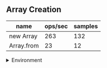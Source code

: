 ## Array Creation

|name|ops/sec|samples|
|-|-|-|
|new Array|263|132|
|Array.from|23|12|


<details>
<summary>Environment</summary>

* __Machine:__ linux x64 | 4 vCPUs | 7.6GB Mem
* __Run:__ Tue Oct 29 2024 16:58:03 GMT+0000 (Coordinated Universal Time)
* __Node:__ `v21.0.0`
</details>

<!--
{"environment":{"platform":"linux","arch":"x64","cpus":4,"totalMemory":7.597877502441406},"benchmarks":[{"name":"new Array","opsSec":263.88840212251915,"samples":132},{"name":"Array.from","opsSec":23.15459248573272,"samples":12}]}-->
